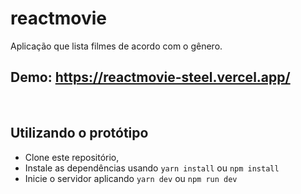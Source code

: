 # reactmovie
Aplicação que lista filmes de acordo com o gênero.

## Demo: <a> https://reactmovie-steel.vercel.app/ <a/>

<br/>

## Utilizando o protótipo

- Clone este repositório,
- Instale as dependências usando `yarn install` ou `npm install`
- Inicie o servidor aplicando `yarn dev` ou `npm run dev`
